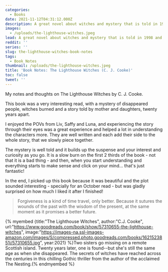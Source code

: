 ```yaml
---
categories:
  - Books
date: 2021-11-12T04:31:12.000Z
description: A great novel about witches and mystery that is told in 1998 and 2021.
images:
  - /uploads/the-lighthouse-witches.jpeg
lead: A great novel about witches and mystery that is told in 1998 and 2021.
reddit: ''
series: ''
slug: the-lighthouse-witches-book-notes
tags:
  - Book Notes
thumbnail: /uploads/the-lighthouse-witches.jpeg
title: 'Book Notes: The Lighthouse Witches (C. J. Cooke)'
toc: false
tweet: ''
---
```


My notes and thoughts on The Lighthouse Witches by C. J. Cooke.

<!--more-->

This book was a very interesting read, with a mystery of disappeared people, witches burned and a story told by mother and daughters, twenty years apart.

I enjoyed the POVs from Liv, Saffy and Luna, and experiencing the story through their eyes was a great experience and helped a lot in understanding the characters more. They are well written and each add their side to the whole story, that we slowly piece together.

The mystery is well told and it builds up the suspense and your interest and curiosity as you go. It is a slow burn on the first 2 thirds of the book - not that it is a bad thing - and then, when you start understanding and everything starts to make sense and click on your mind... that's just fantastic!

In the end, I picked up this book because it was beautiful and the plot sounded interesting - specially for an October read - but was gladly surprised on how much I liked it after I finished!

> Forgiveness is a kind of time travel, only better. Because it sutures the wounds of the past with the wisdom of the present, at the same moment as it promises a better future.

{% myembed {title:"The Lighthouse Witches", author:"C.J.  Cooke", url:"https://www.goodreads.com/book/show/57310655-the-lighthouse-witches", image:"https://images-na.ssl-images-amazon.com/images/S/compressed.photo.goodreads.com/books/1621523851i/57310655.jpg", year:2021} %}Two sisters go missing on a remote Scottish island. Twenty years later, one is found--but she's still the same age as when she disappeared. The secrets of witches have reached across the centuries in this chilling Gothic thriller from the author of the acclaimed The Nesting.{% endmyembed %}
